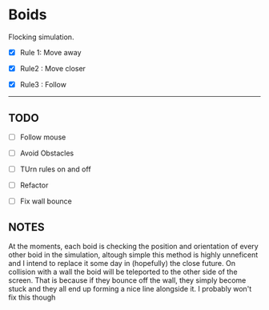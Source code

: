 # Boids
Flocking simulation.

 - [x] Rule 1: Move away

  - [x] Rule2 : Move closer

  - [x] Rule3 : Follow


----------------------------

## TODO

  - [ ] Follow mouse

  - [ ] Avoid Obstacles

  - [ ] TUrn rules on and off
  
  - [ ] Refactor
  
  - [ ] Fix wall bounce

## NOTES

At the moments, each boid is checking the position and orientation of every other boid in the simulation, altough simple this method is highly unneficent and I intend to replace it some day
in (hopefully) the close future.
On collision with a wall the boid will be teleported to the other side of the screen. That is because if they bounce off the wall, they simply become stuck and they all end up forming a nice line alongside it. I probably won't fix this though
